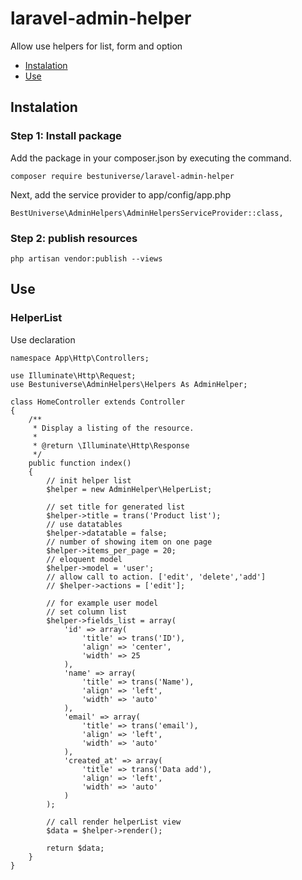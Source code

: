 # laravel-admin-helper
Allow use helpers for list, form and option

* [Instalation](#instalation)
* [Use](#use)

## Instalation
### Step 1: Install package
Add the package in your composer.json by executing the command.

```
composer require bestuniverse/laravel-admin-helper
```

Next, add the service provider to app/config/app.php

```
BestUniverse\AdminHelpers\AdminHelpersServiceProvider::class,
```

### Step 2: publish resources
```
php artisan vendor:publish --views
```

## Use
### HelperList
Use declaration
```
namespace App\Http\Controllers;

use Illuminate\Http\Request;
use Bestuniverse\AdminHelpers\Helpers As AdminHelper;

```
```
class HomeController extends Controller
{
	/**
	 * Display a listing of the resource.
	 *
	 * @return \Illuminate\Http\Response
	 */
	public function index()
	{
		// init helper list
		$helper = new AdminHelper\HelperList;
				
		// set title for generated list
		$helper->title = trans('Product list');
		// use datatables
		$helper->datatable = false;
		// number of showing item on one page
		$helper->items_per_page = 20;
		// eloquent model
		$helper->model = 'user';
		// allow call to action. ['edit', 'delete','add']
		// $helper->actions = ['edit'];
				
		// for example user model
		// set column list
		$helper->fields_list = array(
			'id' => array(
				'title' => trans('ID'),
				'align' => 'center',
				'width' => 25
			),
			'name' => array(
				'title' => trans('Name'),
				'align' => 'left',
				'width' => 'auto'
			),
			'email' => array(
				'title' => trans('email'),
				'align' => 'left',
				'width' => 'auto'
			),
			'created_at' => array(
				'title' => trans('Data add'),
				'align' => 'left',
				'width' => 'auto'
			)
		);
				
		// call render helperList view
		$data = $helper->render();
				
		return $data;
	}
}

```